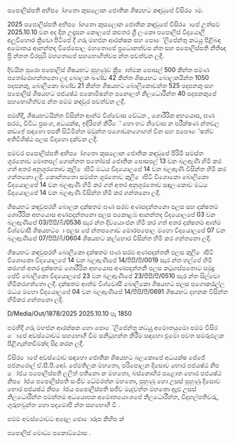 පපොලිස්පති අභිප ෝගතො කුසලොන ජොතික ශිෂ්‍යභට කඳවුපේ විසිර ොම.

2025 පපොලිස්පති අභිප ෝගතො කුසලොන ජොතික කඳවුපේ විසිර ොපේ උත්සව 2025.10.10 වන අද දින උදෑසන කොලපේ කළුතර ශ්‍රී ලංකො පපොලිස් විදයොලී අලුවිහොර ක්‍රිඩො පිටිපේ දී ගරු මහජන ආරක්ෂක සහ පොේලිපේන්තු කටයුු පිළිබඳ අමොතය ආනන්තද විපේපොල මහතොපේ ප්‍රධොනත්වප න්ත සහ පපොලිස්පති නීතිඥ ප්‍රි න්තත වීරසූරි මහතොපේ සහභොගිත්වප න්ත පවත්වන ලදී.

දිවයින පුරො පපොලිස් ශිෂයභට පුහුණුව ක්‍රි ොත්මක පොසල් 500 කින්ත පමණ පතෝරොගන්තනො ලද බොලක ඛණ්ඩ 42 කින්ත ශිෂයභට බොලකයින්ත 1050 පදපනකු, බොලිකො ඛණ්ඩ 21 කින්ත ශිෂයභට බොලිකොවන්ත 525 පදපනකු සහ පපොලිස් ශිෂයභට පජයෂ්ඨ පකොමිෂන්ත පනොලත් නිලධොරීන්ත 40 පදපනකුපේ සහභොගිත්වප න්ත පමම කඳවුර පවත්වන ලදී.

පමහිදී, ශිෂයභටයින්ත විසින්ත ආත්ම විශ්වොස වේධන , ශොරීරික අභයොස, ඝණ සරඹ, විවිධ ප්‍රසංග, අධයක්ෂ, ඉදිරිපත් කිරීේ හො භට නිවොස න පරීක්ෂණ න්තවල කඩඉේ සඳහො පපනී සිටිමින්ත ඔවුන්ත පගොඩනගොගත් වින සහ පපෞේෂත්ව අතිවිශිෂ්ඨ පලස විදහො දක්වන ලදී.

පමවර පපොලිස්පති අභිප ෝගතො කුසලොන ජොතික කඳවුපේ පිරිමි සමස්ත ශූරතොව මොතපල් ශොන්තත පතෝමස් ජොතික පොසපල් 13 වන බලඇණි හිමි කර ගත් අතර අනුශූරතොව කුලි ොපිටි මධය විදයොලපේ 14 වන බලඇණි විසින්ත හිමි කර ගන්තනො ලදී. කොන්තතො සමස්ත ශූරතොව කුලි ොපිටි විශොකො බොලිකො විදයොලපේ 14 වන බලඇණි හිමි කර ගත් අතර අනුශූරතොව සඳලංකොව මධය විදයොලපේ 14 වන බලඇණි විසින්ත හිමි කර ගන්තනො ලදී.

ශිෂයභට කඳවුපරහි බොලක දක්ෂතම ඝණ සරඹ අණපදන්තනො පලස සහ දක්ෂතම ශොරීරික අභයොස අණපදන්තනො පලස පකොළඹ ආනන්තද විදයොලපේ 03 වන බලඇණිපේ 03/පීසී/බී/0536 සැර න්ත දිවයොංජන හිමි කර ගත් අතර දක්ෂතම ආත්ම විශ්වොසී ශිෂයභට ො පලස පේ න්තපගොඩ මොරපපොල මහො විදයොලපේ 07 වන බලඇණිපේ 07/පීසී/බී/0604 ශිෂයභට කල්හොර විසින්ත හිමි කර ගන්තනො ලදි.

ශිෂයභට කඳවුපරහි බොලිකො දක්ෂතම ඝණ සරඹ අණපදන්තනි පලස කුලි ොපිටි විශොකො විදයොලපේ 14 වන බලඇණිපේ 14/පීසී/පී/0019 සැර න්ත හල්පේ හිමි කරගත් අතර දක්ෂතම ශොරීරික අභයොස අණපදන්තනි පලස කටුගස්පතොට සමුද්‍ර පේවී බොලිකො විදයොලපේ 23 වන බලඇණිපේ 23/පීසී/පී/0510 සැර න්ත සිල්වො හිමිකරගත්තො ලදී. දක්ෂතම ආත්ම විශ්වොසී බොලිකො ශිෂයභට පලස පගොකරැල්ල මධය මහො විදයොලපේ 04 වන බලඇණිපේ 14/පීසී/පී/0691 ශිෂයභට දහනක විසින්ත හිමිකර ගන්තනො ලදි.

D/Media/Out/1878/2025 2025.10.10 පැ 1850

පමහිදී ගරු මහජන ආරක්ෂක හො පොේලිපේන්තු කටයුු අමොතයුමො පමම විසිර ොපේ අවස්ථොවට සහභොගී වීම සනිටුහන්ත කිරීම සඳහො එුමො පවත සමරුඵලක පිළිගැන්තවීමක්ද සිදු කරන ලදී.

විසිර ොපේ අවස්ථොව සඳහො ජොතික ශිෂයභට බලකොපේ අධයක්ෂ පේජේ පජනරොල් ඒ.සී.පී.ආේ. පේමතිලක මහතො, පරිපොලන දිසොව භොර පජයෂ්ඨ නිප ෝජය පපොලිස්පති ලලිත් පතිනො ක මහතො, බස්නොහිර පළොත භොර පජයෂ්ඨ නිප ෝජය පපොලිස්පති සංජීව ධේමරත්න මහතො, පුහුණු හො උසස් පුහුණු දිසොව භොර පජයෂ්ඨ නිප ෝජය පපොලිස්පති සජීව මැදවත්ත මහතො ඇුළු උසස් නිලධොරීන්ත පමන්තම අධයොපන අමොතයොංශපේ නිලධොරීන්ත, විදුහල්පතිවරු, ගුරුභවුන්ත හො පදමොපි න්ත සහභොගි වි .

පමම අවස්ථොවට අදොල ඡො ොරූප කිහිප ක්

පපොලිස් මොධ්‍ය පකොට්ඨොස .